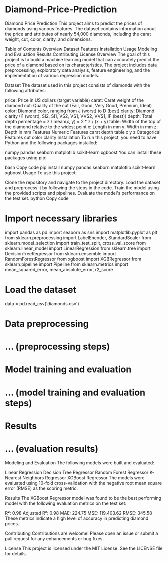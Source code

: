 # Diamond-Price-Prediction
Diamond Price Prediction
This project aims to predict the prices of diamonds using various features. The dataset contains information about the price and attributes of nearly 54,000 diamonds, including the carat weight, cut, color, clarity, and dimensions.

Table of Contents
Overview
Dataset
Features
Installation
Usage
Modeling and Evaluation
Results
Contributing
License
Overview
The goal of this project is to build a machine learning model that can accurately predict the price of a diamond based on its characteristics. The project includes data preprocessing, exploratory data analysis, feature engineering, and the implementation of various regression models.

Dataset
The dataset used in this project consists of diamonds with the following attributes:

price: Price in US dollars (target variable)
carat: Carat weight of the diamond
cut: Quality of the cut (Fair, Good, Very Good, Premium, Ideal)
color: Diamond color, ranging from J (worst) to D (best)
clarity: Diamond clarity (I1 (worst), SI2, SI1, VS2, VS1, VVS2, VVS1, IF (best))
depth: Total depth percentage = z / mean(x, y) = 2 * z / (x + y)
table: Width of the top of the diamond relative to the widest point
x: Length in mm
y: Width in mm
z: Depth in mm
Features
Numeric Features
carat
depth
table
x
y
z
Categorical Features
cut
color
clarity
Installation
To run this project, you need to have Python and the following packages installed:

numpy
pandas
seaborn
matplotlib
scikit-learn
xgboost
You can install these packages using pip:

bash
Copy code
pip install numpy pandas seaborn matplotlib scikit-learn xgboost
Usage
To use this project:

Clone the repository and navigate to the project directory.
Load the dataset and preprocess it by following the steps in the code.
Train the model using the provided scripts and pipelines.
Evaluate the model's performance on the test set.
python
Copy code
# Import necessary libraries
import pandas as pd
import seaborn as sns
import matplotlib.pyplot as plt
from sklearn.preprocessing import LabelEncoder, StandardScaler
from sklearn.model_selection import train_test_split, cross_val_score
from sklearn.linear_model import LinearRegression
from sklearn.tree import DecisionTreeRegressor
from sklearn.ensemble import RandomForestRegressor
from xgboost import XGBRegressor
from sklearn.pipeline import Pipeline
from sklearn.metrics import mean_squared_error, mean_absolute_error, r2_score

# Load the dataset
data = pd.read_csv('diamonds.csv')

# Data preprocessing
# ... (preprocessing steps)

# Model training and evaluation
# ... (model training and evaluation steps)

# Results
# ... (evaluation results)
Modeling and Evaluation
The following models were built and evaluated:

Linear Regression
Decision Tree Regressor
Random Forest Regressor
K-Nearest Neighbors Regressor
XGBoost Regressor
The models were evaluated using 10-fold cross-validation with the negative root mean square error (RMSE) as the scoring metric.

Results
The XGBoost Regressor model was found to be the best performing model with the following evaluation metrics on the test set:

R²: 0.98
Adjusted R²: 0.98
MAE: 224.75
MSE: 119,403.62
RMSE: 345.58
These metrics indicate a high level of accuracy in predicting diamond prices.

Contributing
Contributions are welcome! Please open an issue or submit a pull request for any enhancements or bug fixes.

License
This project is licensed under the MIT License. See the LICENSE file for details.
